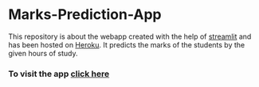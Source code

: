 # Marks-Prediction-App
This repository is about the webapp created with the help of [streamlit](https://www.streamlit.io/) and has been hosted on [Heroku](https://www.heroku.com).
It predicts the marks of the students by the given hours of study.

### To visit the app [click here](https://marks-prediction1.herokuapp.com/)
